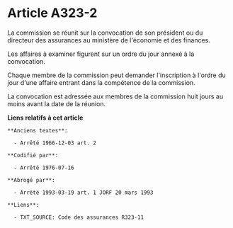 # Article A323-2

La commission se réunit sur la convocation de son président ou du directeur des assurances au ministère de l'économie et des
finances.

Les affaires à examiner figurent sur un ordre du jour annexé à la convocation.

Chaque membre de la commission peut demander l'inscription à l'ordre du jour d'une affaire entrant dans la compétence de la
commission.

La convocation est adressée aux membres de la commission huit jours au moins avant la date de la réunion.

**Liens relatifs à cet article**

	**Anciens textes**:

	  - Arrêté 1966-12-03 art. 2

	**Codifié par**:

	  - Arrêté 1976-07-16

	**Abrogé par**:

	  - Arrêté 1993-03-19 art. 1 JORF 20 mars 1993

	**Liens**:

	  - TXT_SOURCE: Code des assurances R323-11
